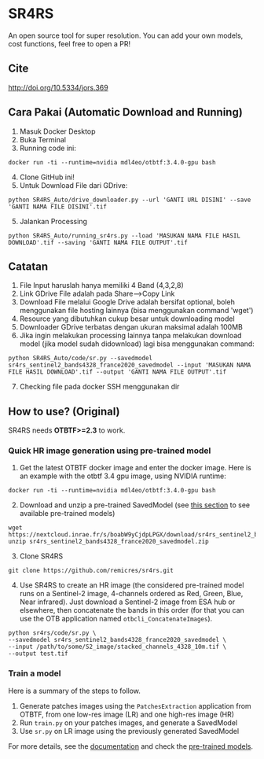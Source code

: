 # SR4RS

An open source tool for super resolution.
You can add your own models, cost functions, feel free to open a PR!

## Cite

http://doi.org/10.5334/jors.369

## Cara Pakai (Automatic Download and Running)

1. Masuk Docker Desktop
2. Buka Terminal
3. Running code ini:
```
docker run -ti --runtime=nvidia mdl4eo/otbtf:3.4.0-gpu bash
```
4. Clone GitHub ini!
5. Untuk Download File dari GDrive:
```
python SR4RS_Auto/drive_downloader.py --url 'GANTI URL DISINI' --save 'GANTI NAMA FILE DISINI'.tif
``` 
5. Jalankan Processing
```
python SR4RS_Auto/running_sr4rs.py --load 'MASUKAN NAMA FILE HASIL DOWNLOAD'.tif --saving 'GANTI NAMA FILE OUTPUT'.tif
```

## Catatan
1. File Input haruslah hanya memiliki 4 Band (4,3,2,8)
2. Link GDrive File adalah pada Share-->Copy Link
3. Download File melalui Google Drive adalah bersifat optional, boleh menggunakan file hosting lainnya (bisa menggunakan command 'wget')
4. Resource yang dibutuhkan cukup besar untuk downloading model
5. Downloader GDrive terbatas dengan ukuran maksimal adalah 100MB
6. Jika ingin melakukan processing lainnya tanpa melakukan download model (jika model sudah didownload) lagi bisa menggunakan command:
```
python SR4RS_Auto/code/sr.py --savedmodel sr4rs_sentinel2_bands4328_france2020_savedmodel --input 'MASUKAN NAMA FILE HASIL DOWNLOAD'.tif --output 'GANTI NAMA FILE OUTPUT'.tif
```
7. Checking file pada docker SSH menggunakan dir


## How to use? (Original)

SR4RS needs **OTBTF>=2.3** to work.

### Quick HR image generation using pre-trained model

1. Get the latest OTBTF docker image and enter the docker image.  Here is an example with the otbtf 3.4 gpu image, using NVIDIA runtime:
```
docker run -ti --runtime=nvidia mdl4eo/otbtf:3.4.0-gpu bash
```

2. Download and unzip a pre-trained SavedModel (see [this section](doc/PRETRAINED_MODELS.md) to see available pre-trained models)
```
wget https://nextcloud.inrae.fr/s/boabW9yCjdpLPGX/download/sr4rs_sentinel2_bands4328_france2020_savedmodel.zip
unzip sr4rs_sentinel2_bands4328_france2020_savedmodel.zip
```

3. Clone SR4RS
```
git clone https://github.com/remicres/sr4rs.git
```

4. Use SR4RS to create an HR image (the considered pre-trained model runs on a Sentinel-2 image, 4-channels ordered as Red, Green, Blue, Near infrared). Just download a Sentinel-2 image from ESA hub or elsewhere, then concatenate the bands in this order (for that you can use the OTB application named `otbcli_ConcatenateImages`).
```
python sr4rs/code/sr.py \
--savedmodel sr4rs_sentinel2_bands4328_france2020_savedmodel \
--input /path/to/some/S2_image/stacked_channels_4328_10m.tif \
--output test.tif
```

### Train a model

Here is a summary of the steps to follow.
1. Generate patches images using the `PatchesExtraction` application from OTBTF, from one low-res image (LR) and one high-res image (HR)
2. Run `train.py` on your patches images, and generate a SavedModel
3. Use `sr.py` on LR image using the previously generated SavedModel

For more details, see the [documentation](doc/HOW_TO.md) and check the [pre-trained models](doc/PRETRAINED_MODELS.md).
